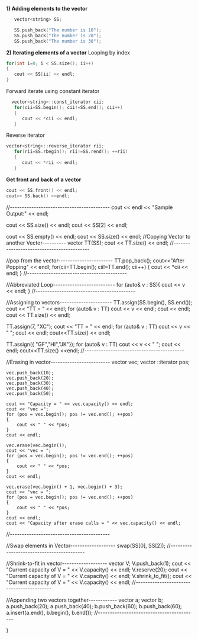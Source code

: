 <b>1) Adding elements to the vector</b>
```cpp
   vector<string> SS;

   SS.push_back("The number is 10");
   SS.push_back("The number is 20");
   SS.push_back("The number is 30");
```
<b>2) Iterating elements of a vector</b>
Looping by index
   ```cpp
   for(int i=0; i < SS.size(); ii++)
   {
      cout << SS[ii] << endl;
   }
   ```
Forward iterate using constant iterator
```cpp
  vector<string>::const_iterator cii;
   for(cii=SS.begin(); cii!=SS.end(); cii++)
   {
      cout << *cii << endl;
   }
```
Reverse iterator 
```cpp
vector<string>::reverse_iterator rii;
   for(rii=SS.rbegin(); rii!=SS.rend(); ++rii)
   {
      cout << *rii << endl;
   }
  ```

<b>Get front and back of a vector</b>
   ```cpp
   cout << SS.front() << endl;
   cout<< SS.back() <<endl;
   ```


   
   //------------------------------------------
   cout << endl << "Sample Output:" << endl;

   cout << SS.size() << endl;
   cout << SS[2] << endl;


   cout << SS.empty() << endl;
   cout << SS.size() << endl;
   //Copying Vector to another Vector----------
   vector <string> TT(SS);
   cout << TT.size() << endl;
   //------------------------------------------

   //pop from the vector-----------------------
   TT.pop_back();
   cout<<"After Popping" << endl;
   for(cii=TT.begin(); cii!=TT.end(); cii++)
   {
      cout << *cii << endl;
   }
   //------------------------------------------

   //Abbreviated Loop--------------------------
   for (auto& v : SS){
        cout << v << endl;
    }
   //------------------------------------------


   //Assigning to vectors----------------------
   TT.assign(SS.begin(), SS.end());
   cout << "TT = " << endl;
   for (auto& v : TT) cout << v << endl;
   cout << endl;
   cout << TT.size() << endl;

   TT.assign(7, "XC");
   cout << "TT = " << endl;
   for (auto& v : TT) cout << v << " ";
   cout << endl;
   cout<<TT.size() << endl;

   TT.assign({ "GF","HI","JK"});
   for (auto& v : TT) cout << v << " ";
   cout << endl;
   cout<<TT.size() <<endl;
   //------------------------------------------
   
   //Erasing in vector-------------------------
    vector <int> vec;
    vector <int>::iterator pos;

    vec.push_back(10);
    vec.push_back(20);
    vec.push_back(30);
    vec.push_back(40);
    vec.push_back(50);

    cout << "Capacity = " << vec.capacity() << endl;
    cout << "vec =";
    for (pos = vec.begin(); pos != vec.end(); ++pos)
    {
        cout << " " << *pos;
    }        
    cout << endl;

    vec.erase(vec.begin());
    cout << "vec = ";
    for (pos = vec.begin(); pos != vec.end(); ++pos)
    {
        cout << " " << *pos;
    }
    cout << endl;

    vec.erase(vec.begin() + 1, vec.begin() + 3);
    cout << "vec = ";
    for (pos = vec.begin(); pos != vec.end(); ++pos)
    {
        cout << " " << *pos;
    }     
    cout << endl;
    cout << "Capacity after erase calls = " << vec.capacity() << endl;
   //------------------------------------------
   
   //Swap elements in Vector-------------------
   swap(SS[0], SS[2]);
   //------------------------------------------
   
   
   //Shrink-to-fit in vector-------------------
   vector <int> V;
   V.push_back(1);
   cout << "Current capacity of V = " << V.capacity() << endl;
   V.reserve(20);
   cout << "Current capacity of V = " << V.capacity() << endl;
   V.shrink_to_fit();
   cout << "Current capacity of V = " << V.capacity() << endl;
   //------------------------------------------
   
   //Appending two vectors together------------
   vector<int> a;
   vector<int> b;
   a.push_back(20); a.push_back(40);
   b.push_back(60); b.push_back(60);
   a.insert(a.end(), b.begin(), b.end());
   //------------------------------------------

}

